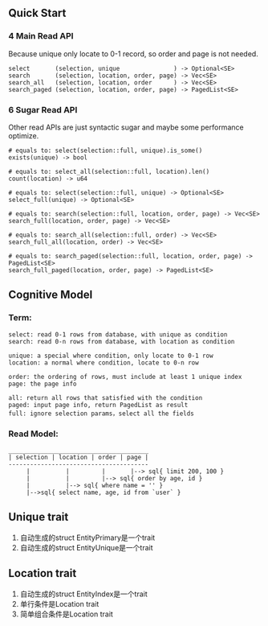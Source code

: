 
## Quick Start
### 4 Main Read API
Because unique only locate to 0-1 record, so order and page is not needed.
```
select       (selection, unique               ) -> Optional<SE>
search       (selection, location, order, page) -> Vec<SE>
search_all   (selection, location, order      ) -> Vec<SE>
search_paged (selection, location, order, page) -> PagedList<SE>
```

### 6 Sugar Read API
Other read APIs are just syntactic sugar and maybe some performance optimize.
```
# equals to: select(selection::full, unique).is_some()
exists(unique) -> bool

# equals to: select_all(selection::full, location).len()
count(location) -> u64

# equals to: select(selection::full, unique) -> Optional<SE>
select_full(unique) -> Optional<SE>

# equals to: search(selection::full, location, order, page) -> Vec<SE>
search_full(location, order, page) -> Vec<SE>

# equals to: search_all(selection::full, order) -> Vec<SE>
search_full_all(location, order) -> Vec<SE>

# equals to: search_paged(selection::full, location, order, page) -> PagedList<SE>
search_full_paged(location, order, page) -> PagedList<SE>
```


## Cognitive Model

### Term: 
```
select: read 0-1 rows from database, with unique as condition
search: read 0-n rows from database, with location as condition

unique: a special where condition, only locate to 0-1 row
location: a normal where condition, locate to 0-n row

order: the ordering of rows, must include at least 1 unique index
page: the page info

all: return all rows that satisfied with the condition
paged: input page info, return PagedList as result
full: ignore selection params，select all the fields
```

### Read Model:
```text
_______________________________________
| selection | location | order | page |
---------------------------------------
     |          |         |       |--> sql{ limit 200, 100 }
     |          |         |--> sql{ order by age, id }
     |          |--> sql{ where name = '' }
     |-->sql{ select name, age, id from `user` }
```




## Unique trait
1. 自动生成的struct EntityPrimary是一个trait
2. 自动生成的struct EntityUnique是一个trait

## Location trait
1. 自动生成的struct EntityIndex是一个trait
2. 单行条件是Location trait
3. 简单组合条件是Location trait

```



```